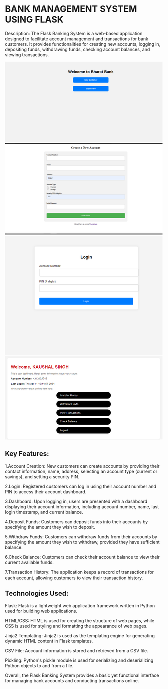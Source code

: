 
# BANK MANAGEMENT SYSTEM USING FLASK
Description:
The Flask Banking System is a web-based application designed to facilitate account management and transactions for bank customers. It provides functionalities for creating new accounts, logging in, depositing funds, withdrawing funds, checking account balances, and viewing transactions.

<img src="snapshots/Screenshot (127).png">
<img src="snapshots/Screenshot (128).png">
<img src="snapshots/Screenshot (129).png">
<img src="snapshots/image.png">
<h2>Key Features:</h2>

1.Account Creation: New customers can create accounts by providing their contact information, name, address, selecting an account type (current or savings), and setting a security PIN.

2.Login: Registered customers can log in using their account number and PIN to access their account dashboard.

3.Dashboard: Upon logging in, users are presented with a dashboard displaying their account information, including account number, name, last login timestamp, and current balance.

4.Deposit Funds: Customers can deposit funds into their accounts by specifying the amount they wish to deposit.

5.Withdraw Funds: Customers can withdraw funds from their accounts by specifying the amount they wish to withdraw, provided they have sufficient balance.

6.Check Balance: Customers can check their account balance to view their current available funds.

7.Transaction History: The application keeps a record of transactions for each account, allowing customers to view their transaction history.

<h2>Technologies Used:</h2>

Flask: Flask is a lightweight web application framework written in Python used for building web applications.

HTML/CSS: HTML is used for creating the structure of web pages, while CSS is used for styling and formatting the appearance of web pages.

Jinja2 Templating: Jinja2 is used as the templating engine for generating dynamic HTML content in Flask templates.

CSV File: Account information is stored and retrieved from a CSV file.

Pickling: Python's pickle module is used for serializing and deserializing Python objects to and from a file.

Overall, the Flask Banking System provides a basic yet functional interface for managing bank accounts and conducting transactions online.
